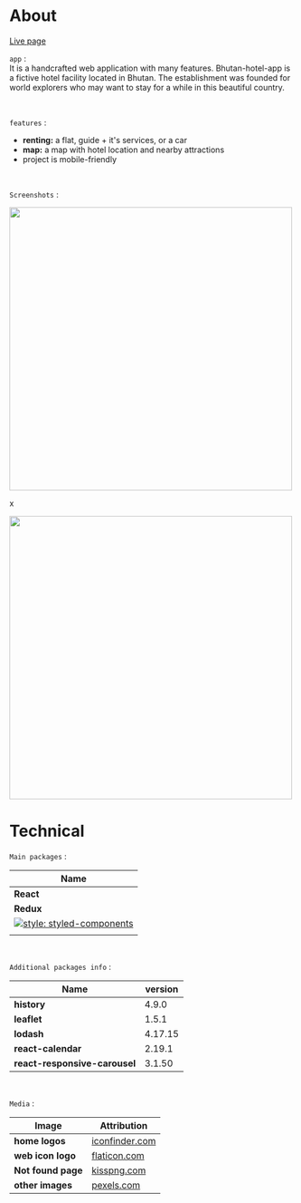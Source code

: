 # About

[Live page](https://bhutan-hotel-app.netlify.app/)

`app` :<br/>
It is a handcrafted web application with many features. Bhutan-hotel-app is a fictive hotel facility located in Bhutan. The establishment was founded for world explorers who may want to stay for a while in this beautiful country.

<br/>

`features` :

- **renting:** a flat, guide + it's services, or a car
- **map:** a map with hotel location and nearby attractions
- project is mobile-friendly

<br/>

`Screenshots` :

<img src="https://user-images.githubusercontent.com/43997053/149094282-6d5e513e-66c3-414e-a15f-696b3f7499fe.PNG" width="500">

x

<img src="https://user-images.githubusercontent.com/43997053/149094306-48c1abaa-3225-4ca4-9afe-ced1556245c9.PNG" width="500">

<br/>

# Technical

`Main packages` :

| Name                                                                                                                                                                                               |
| -------------------------------------------------------------------------------------------------------------------------------------------------------------------------------------------------- |
| **React**                                                                                                                                                                                          |
| **Redux**                                                                                                                                                                                          |
| [![style: styled-components](https://img.shields.io/badge/style-%F0%9F%92%85%20styled--components-orange.svg?colorB=daa357&colorA=db748e)](https://github.com/styled-components/styled-components) |
|                                                                                                                                                                                                    |

<br/>

`Additional packages info` :

| Name                          | version |
| ----------------------------- | ------- |
| **history**                   | 4.9.0   |
| **leaflet**                   | 1.5.1   |
| **lodash**                    | 4.17.15 |
| **react-calendar**            | 2.19.1  |
| **react-responsive-carousel** | 3.1.50  |

<br/>

`Media` :

| Image              | Attribution                                   |
| ------------------ | --------------------------------------------- |
| **home logos**     | [iconfinder.com](https://www.iconfinder.com/) |
| **web icon logo**  | [flaticon.com](https://www.flaticon.com/)     |
| **Not found page** | [kisspng.com](https://kisspng.com)            |
| **other images**   | [pexels.com](https://www.pexels.com/)         |
